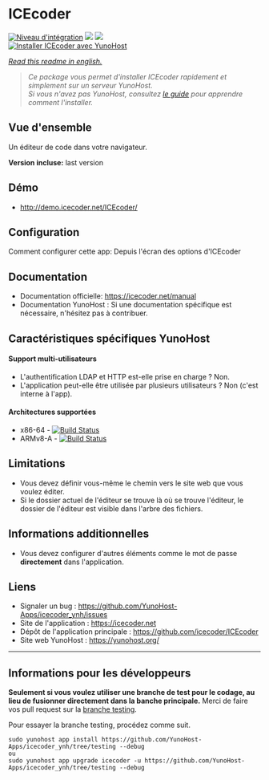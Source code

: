 # ICEcoder

[![Niveau d'intégration](https://dash.yunohost.org/integration/icecoder.svg)](https://dash.yunohost.org/appci/app/icecoder) ![](https://ci-apps.yunohost.org/ci/badges/icecoder.status.svg) ![](https://ci-apps.yunohost.org/ci/badges/icecoder.maintain.svg)  
[![Installer ICEcoder avec YunoHost](https://install-app.yunohost.org/install-with-yunohost.svg)](https://install-app.yunohost.org/?app=icecoder)

*[Read this readme in english.](./README.md)* 

> *Ce package vous permet d'installer ICEcoder rapidement et simplement sur un serveur YunoHost.  
Si vous n'avez pas YunoHost, consultez [le guide](https://yunohost.org/#/install) pour apprendre comment l'installer.*

## Vue d'ensemble
Un éditeur de code dans votre navigateur.

**Version incluse:** last version

## Démo

* http://demo.icecoder.net/ICEcoder/

## Configuration

Comment configurer cette app: Depuis l'écran des options d'ICEcoder

## Documentation

 * Documentation officielle: https://icecoder.net/manual
 * Documentation YunoHost : Si une documentation spécifique est nécessaire, n'hésitez pas à contribuer.

## Caractéristiques spécifiques YunoHost

#### Support multi-utilisateurs

* L'authentification LDAP et HTTP est-elle prise en charge ? Non.
* L'application peut-elle être utilisée par plusieurs utilisateurs ? Non (c'est interne à l'app).

#### Architectures supportées

* x86-64 - [![Build Status](https://ci-apps.yunohost.org/ci/logs/icecoder%20%28Apps%29.svg)](https://ci-apps.yunohost.org/ci/apps/icecoder/)
* ARMv8-A - [![Build Status](https://ci-apps-arm.yunohost.org/ci/logs/icecoder%20%28Apps%29.svg)](https://ci-apps-arm.yunohost.org/ci/apps/icecoder/)

## Limitations

* Vous devez définir vous-même le chemin vers le site web que vous voulez éditer.
* Si le dossier actuel de l'éditeur se trouve là où se trouve l'éditeur, le dossier de l'éditeur est visible dans l'arbre des fichiers.

## Informations additionnelles

* Vous devez configurer d'autres éléments comme le mot de passe **directement** dans l'application.

## Liens

 * Signaler un bug : https://github.com/YunoHost-Apps/icecoder_ynh/issues
 * Site de l'application : https://icecoder.net
 * Dépôt de l'application principale : https://github.com/icecoder/ICEcoder
 * Site web YunoHost : https://yunohost.org/

---

## Informations pour les développeurs

**Seulement si vous voulez utiliser une branche de test pour le codage, au lieu de fusionner directement dans la banche principale.**
Merci de faire vos pull request sur la [branche testing](https://github.com/YunoHost-Apps/REPLACEBYYOURAPP_ynh/tree/testing).

Pour essayer la branche testing, procédez comme suit.
```
sudo yunohost app install https://github.com/YunoHost-Apps/icecoder_ynh/tree/testing --debug
ou
sudo yunohost app upgrade icecoder -u https://github.com/YunoHost-Apps/icecoder_ynh/tree/testing --debug
```
